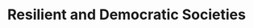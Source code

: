 ---
layout: default
img: phones.png
category: Services
title: Resilient and Democratic Societies<br>
description: |
  <p class="lead">Democracy International works to support democracies in transition by empowering political stakeholders and building responsive institutions.</p>

---